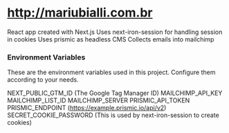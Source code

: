 # http://mariubialli.com.br

React app created with Next.js
Uses next-iron-session for handling session in cookies
Uses prismic as headless CMS
Collects emails into mailchimp

### Environment Variables

These are the environment variables used in this project. Configure them according to your needs.

NEXT_PUBLIC_GTM_ID (The Google Tag Manager ID)
MAILCHIMP_API_KEY
MAILCHIMP_LIST_ID
MAILCHIMP_SERVER
PRISMIC_API_TOKEN
PRISMIC_ENDPOINT (https://example.prismic.io/api/v2)
SECRET_COOKIE_PASSWORD (This is used by next-iron-session to create cookies)
